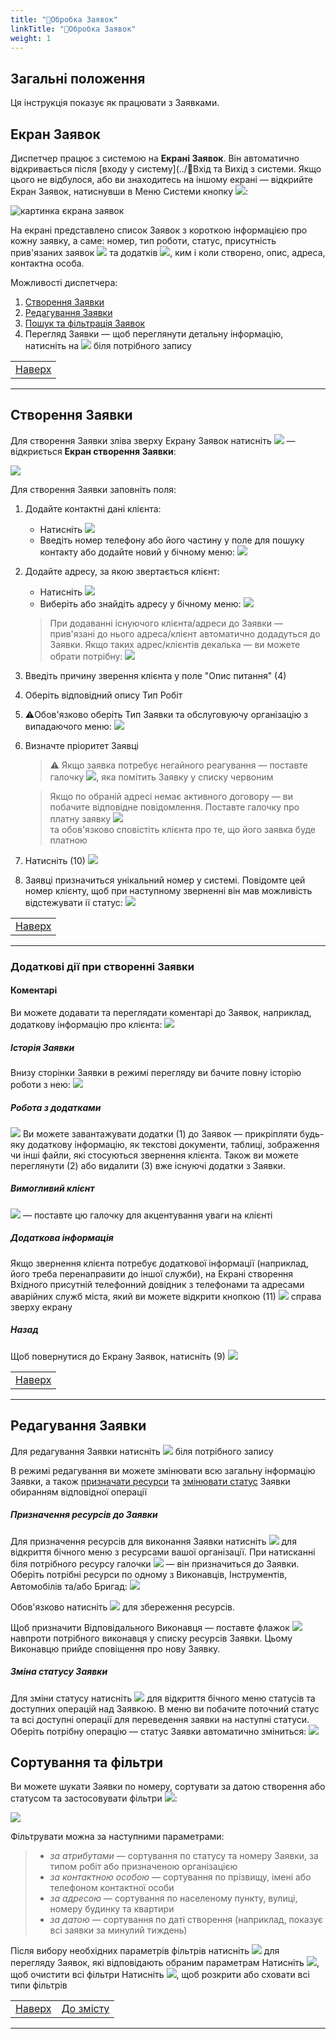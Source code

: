 ```yaml
---
title: "📨Обробка Заявок"
linkTitle: "📨Обробка Заявок"
weight: 1
---
```


## Загальні положення

Ця інструкція показує як працювати з Заявками.  


## Екран Заявок
Диспетчер працює з системою на **Екрані Заявок**. 
Він автоматично відкривається після [входу у систему](../🔐Вхід та Вихід з системи. Якщо цього не відбулося, або ви знаходитесь на іншому екрані &mdash; відкрийте Екран Заявок, натиснувши в Меню Системи кнопку ![](https://i.imgur.com/342TLQz.png):  

![картинка єкрана заявок](https://i.imgur.com/EYz1jNP.png)  

На екрані представлено список Заявок з короткою інформацією про кожну заявку, а саме: номер, тип роботи, статус, присутність прив'язаних заявок ![](https://i.imgur.com/ChuJcPb.png) та додатків ![](https://i.imgur.com/inQhxVq.png), ким і коли створено, опис, адреса, контактна особа.

Можливості диспетчера:
1. [Створення Заявки](#створення-заявки)
2. [Редагування Заявки](#редагування-заявки)
3. [Пошук та фільтрація Заявок](#сортування-та-фільтри)
4. Перегляд Заявки &mdash; щоб переглянути детальну інформацію, натисніть на ![](https://i.imgur.com/OfD5NPV.png) біля потрібного запису

|                                                |
|------------------------------------------------|
| [Наверх](#загальні-положення) |
___

## Створення Заявки

Для створення Заявки зліва зверху Екрану Заявок натисніть ![](https://i.imgur.com/Bi5j02Y.png) &mdash;  відкриється **Екран створення Заявки**:

![](https://i.imgur.com/RGjfZc6.png)

Для створення Заявки заповніть поля:  

1. Додайте контактні дані клієнта:
    * Натисніть ![](https://i.imgur.com/ngan2X3.png)
    * Введіть номер телефону або його частину у поле для пошуку контакту або додайте новий у бічному меню: 
        ![](https://i.imgur.com/DKDSHoS.gif)  
  
2. Додайте адресу, за якою звертається клієнт:
    * Натисніть ![](https://i.imgur.com/wSKMBbK.png)
    * Виберіть або знайдіть адресу у бічному меню: ![](https://i.imgur.com/r0cdObT.gif)

    >При додаванні існуючого клієнта/адреси до Заявки &mdash; прив'язані до нього адреса/клієнт автоматично додадуться до Заявки. Якщо таких адрес/клієнтів декалька &mdash; ви можете обрати потрібну:
    ![](https://i.imgur.com/V5fGiGw.gif)

<!--
    >Якщо Клієнт та/або Адреса існують у системі &mdash; зліва на Екрані створення Заявки покажуться прив'язані до них заявки та існуючі вхідні:
-->    

3. Введіть причину зверення клієнта у поле "Опис питання" (4)
4. Оберіть відповідний опису Тип Робіт
5. ⚠️Обов'язково оберіть Тип Заявки та обслуговуючу організацію з випадаючого меню:
    ![](https://i.imgur.com/2WaMUPY.png)
6. Визначте пріоритет Заявці

    >⚠️ Якщо заявка потребує негайного реагування &mdash; поставте галочку ![](https://i.imgur.com/e0OdAH1.png), яка помітить Заявку у списку червоним

    >Якщо по обраній адресі немає активного договору &mdash; ви побачите відповідне повідомлення. Поставте галочку про платну заявку ![](https://i.imgur.com/aUwNjrA.png) <br/>та обов'язково сповістіть клієнта про те, що його заявка буде платною


7. Натисніть (10) ![](https://i.imgur.com/a7tx3L9.png)
8. Заявці призначиться унікальний номер у системі. Повідомте цей номер клієнту, щоб при наступному зверненні він мав можливість відстежувати ії статус:
   ![](https://i.imgur.com/mmTtFX4.png)


 <!--   
    >Ви можете детально переглянути всі заявки по клієнту або адресі та при необхідності додати їх до Вхідного, натиснувши ![](https://i.imgur.com/6pkwQSs.png):
    ![гифка добавления связанніх заявок]()
-->

|                                                |
|------------------------------------------------|
| [Наверх](#загальні-положення) |
___

### Додаткові дії при створенні Заявки

#### Коментарі
Ви можете додавати та переглядати коментарі до Заявок, наприклад, додаткову інформацію про клієнта:
![](https://i.imgur.com/vTbg5xe.png)

##### Історія Заявки
Внизу сторінки Заявки в режимі перегляду ви бачите повну історію роботи з нею:
![](https://i.imgur.com/V7FYoaw.png)

##### Робота з додатками  
![](https://i.imgur.com/AKGfen5.png)
Ви можете завантажувати додатки (1) до Заявок &mdash;  прикріпляти будь-яку додаткову інформацію, як текстові документи, таблиці, зображення чи інші файли, які стосуються звернення клієнта.
Також ви можете переглянути (2) або видалити (3) вже існуючі додатки з Заявки.

##### Вимогливий клієнт
![](https://i.imgur.com/PCwTFKe.png) &mdash; поставте цю галочку для акцентування уваги на клієнті

##### Додаткова інформація
 Якщо звернення клієнта потребує додаткової інформації (наприклад, його треба перенаправити до іншої служби), на Екрані створення Вхідного присутній телефонний довідник з телефонами та адресами аварійних служб міста, який ви можете відкрити кнопкою (11) ![](https://i.imgur.com/EmzUYie.png) справа зверху екрану
   
##### Назад
Щоб повернутися до Екрану Заявок, натисніть (9) ![](https://i.imgur.com/Wp1lWXX.png)

|                                                |
|------------------------------------------------|
| [Наверх](#загальні-положення) |
___

## Редагування Заявки

 Для редагування Заявки натисніть ![](https://i.imgur.com/Al7hsYl.png) біля потрібного запису

В режимі редагування ви можете змінювати всю загальну інформацію Заявки, а також [призначати ресурси](#призначення-ресурсів-до-заявки) та [змінювати статус](#зміна-статусу-заявки) Заявки обиранням відповідної операції

##### Призначення ресурсів до Заявки
Для призначення ресурсів для виконання Заявки натисніть ![](https://i.imgur.com/c8dNj8x.png) для відкриття бічного меню з ресурсами вашої організації. При натисканні біля потрібного ресурсу галочки ![](https://i.imgur.com/edaVQZq.png) &mdash; він призначиться до Заявки. 
Оберіть потрібні ресурси по одному з Виконавців, Інструментів, Автомобілів та/або Бригад:
![](https://i.imgur.com/GhNgz44.gif)  

Обов'язково натисніть ![](https://i.imgur.com/a7tx3L9.png) для збереження ресурсів.

Щоб призначити Відповідального Виконавця &mdash; поставте флажок ![](https://i.imgur.com/eCIqRwG.png) навпроти потрібного виконавця у списку ресурсів Заявки. Цьому Виконавцю прийде сповіщення про нову Заявку.

##### Зміна статусу Заявки
Для зміни статусу натисніть ![](https://i.imgur.com/dJjHMhJ.png) для відкриття бічного меню статусів та доступних операцій над Заявкою.
В меню ви побачите поточний статус та всі доступні операції для переведення заявки на наступні статуси.
Оберіть потрібну операцію &mdash; статус Заявки автоматично зміниться: 
![](https://i.imgur.com/Big3vzD.gif)

## Сортування та фільтри 
Ви можете шукати Заявки по номеру, сортувати за датою створення або статусом та застосовувати фільтри ![](https://i.imgur.com/5hf3ZQo.png):

![](https://i.imgur.com/fqRaCVu.gif)

Фільтрувати можна за наступними параметрами:
>
>* *за атрибутами* &mdash; сортування по статусу та номеру Заявки, за типом робіт або призначеною організацією
>* *за контактною особою* &mdash; сортування по прізвищу, імені або телефоном контактної особи
>* *за адресою* &mdash; сортування по населеному пункту, вулиці, номеру будинку та квартири
>* *за датою* &mdash; сортування по даті створення (наприклад, показує всі заявки за минулий тиждень)

Після вибору необхідних параметрів фільтрів натисніть ![](https://i.imgur.com/AOtIYCe.png) для перегляду Заявок, які відповідають обраним параметрам
Натисніть ![](https://i.imgur.com/1Ej0xNy.png), щоб очистити всі фільтри
Натисніть ![](https://i.imgur.com/hEaUjfA.png), щоб розкрити або сховати всі типи фільтрів

|                                                | |
|------------------------------------------------|-|
| [Наверх](#загальні-положення) | [До змісту](/home) |
___